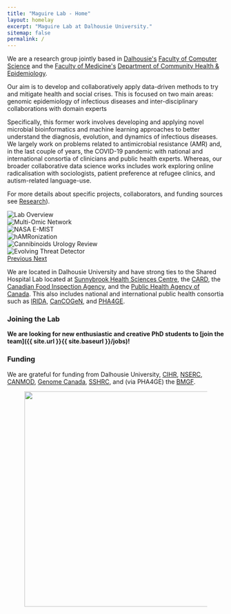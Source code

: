 ```yaml
---
title: "Maguire Lab - Home"
layout: homelay
excerpt: "Maguire Lab at Dalhousie University."
sitemap: false
permalink: /
---
```


We are a research group jointly based in [Dalhousie's](https://dal.ca) [Faculty of Computer Science](https://www.dal.ca/faculty/computerscience.html) and the [Faculty of Medicine's](https://medicine.dal.ca) [Department of Community Health & Epidemiology](https://medicine.dal.ca/departments/department-sites/community-health.html).

Our aim is to develop and collaboratively apply data-driven methods to try and mitigate health and social crises.
This is focused on two main areas: genomic epidemiology of infectious diseases and inter-disciplinary collaborations with domain experts 

Specifically, this former work involves developing and applying novel microbial bioinformatics and machine learning approaches to better understand the diagnosis, evolution, and dynamics of infectious diseases.
We largely work on problems related to antimicrobial resistance (AMR) and, in the last couple of years, the COVID-19 pandemic with national and international consortia of clinicians and public health experts.
Whereas, our broader collaborative data science works includes work exploring online radicalisation with sociologists, patient preference at refugee clinics, and autism-related language-use.

For more details about specific projects, collaborators, and funding sources see [Research](research)).

<div markdown="0" id="carousel" class="carousel slide" data-ride="carousel" data-interval="7000" data-pause="hover" >
    <!-- Items -->
    <div class="carousel-inner" markdown="0">
        <div class="item active">
            <img src="{{ site.url }}{{ site.baseurl }}/images/research/research_overview.png" alt="Lab Overview"/>
        </div>
        <div class="item">
            <img src="{{ site.url }}{{ site.baseurl }}/images/research/PhD_network.png" alt="Multi-Omic Network"/>
        </div>
        <div class="item">
            <img src="{{ site.url }}{{ site.baseurl }}/images/research/emist.jpg" alt="NASA E-MIST"/>
        </div>
        <div class="item">
            <img src="{{ site.url }}{{ site.baseurl }}/images/research/hamr.png" alt="hAMRonization" />
        </div>
        <div class="item">
            <img src="{{ site.url }}{{ site.baseurl }}/images/research/urology.png" alt="Cannibinoids Urology Review" />
        </div>
        <div class="item">
            <img src="{{ site.url }}{{ site.baseurl }}/images/research/etd.png" alt="Evolving Threat Detector" />
        </div>       
    </div>
  <a class="left carousel-control" href="#carousel" role="button" data-slide="prev">
    <span class="glyphicon glyphicon-chevron-left" aria-hidden="true"></span>
    <span class="sr-only">Previous</span>
  </a>
  <a class="right carousel-control" href="#carousel" role="button" data-slide="next">
    <span class="glyphicon glyphicon-chevron-right" aria-hidden="true"></span>
    <span class="sr-only">Next</span>
  </a>
</div>

We are located in Dalhousie University and have strong ties to the Shared Hospital Lab located at [Sunnybrook Health Sciences Centre](https://sunnybrook.ca/), the [CARD](https://card.mcmaster.ca), the [Canadian Food Inspection Agency](https://inspection.canada.ca/eng/1297964599443/1297965645317), and the [Public Health Agency of Canada](https://www.canada.ca/en/public-health.html).
This also includes national and international public health consortia such as [IRIDA](https://irida.ca/), [CanCOGeN](https://www.genomecanada.ca/en/cancogen), and [PHA4GE](https://pha4ge.org).

### Joining the Lab 

 **We are looking for new enthusiastic and creative PhD students to [join the team]({{ site.url }}{{ site.baseurl }}/jobs)!** 

### Funding

We are grateful for funding from Dalhousie University, [CIHR](https://cihr-irsc.gc.ca/e/193.html), [NSERC](https://www.nserc-crsng.gc.ca/index_eng.asp), [CANMOD](https://canmod.net/), [Genome Canada](https://www.genomecanada.ca/), [SSHRC](https://www.sshrc-crsh.gc.ca/home-accueil-eng.aspx), and (via PHA4GE) the [BMGF](https://www.gatesfoundation.org/).

<figure class="fourth">
<img src="{{ site.url }}{{ site.baseurl }}/images/research/funders.png" style="width: 500px">
</figure>
